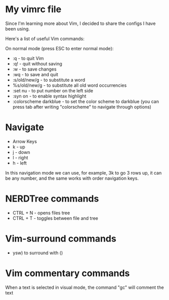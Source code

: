 # My vimrc file

Since I'm learning more about Vim, I decided to share the configs I have been using.

Here's a list of useful Vim commands:

On normal mode (press ESC to enter normal mode):

- :q - to quit Vim
- :q! - quit without saving
- :w - to save changes
- :wq - to save and quit
- :s/old/new/g - to substitute a word
- %s/old/new/g - to substitute all old word occurrencies
- :set nu - to put number on the left side
- :syn on - to enable syntax highlight
- :colorscheme darkblue - to set the color scheme to darkblue (you can press tab after writing "colorscheme" to navigate through options)

# Navigate
 - Arrow Keys
 - k - up
 - j - down
 - l - right
 - h - left

In this navigation mode we can use, for example, 3k to go 3 rows up, it can be any number, and the same works with order navigation keys.

# NERDTree commands

 - CTRL + N - opens files tree
 - CTRL + T - toggles between file and tree

# Vim-surround commands

 - ysw) to surround with ()

# Vim commentary commands

 When a text is selected in visual mode, the command "gc" will comment the text

